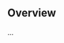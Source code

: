 <!-- Note: Please must use one of our issue templates to file an issue! 🛑 -->
<!-- 👉 https://github.com/JoshuaKGoldberg/perignon/issues/new/choose 👈 -->
<!-- **Issues that should have been filed with a template will be closed without action, and we will ask you to use a template.** -->

<!-- This blank issue template is only for issues that don't fit any of the templates. -->

## Overview

...
